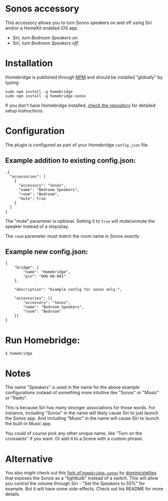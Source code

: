 # Sonos accessory

This accessory allows you to turn Sonos speakers on and off using Siri and/or a HomeKit enabled iOS app.

 * _Siri, turn Bedroom Speakers on._
 * _Siri, turn Bedroom Speakers off._

# Installation

Homebridge is published through [NPM](https://www.npmjs.com/package/homebridge) and should be installed "globally" by typing:

    sudo npm install -g homebridge
    sudo npm install -g homebridge-sonos

If you don't have Homebridge installed, [check the repository](https://github.com/nfarina/homebridge) for detailed setup instructions.

# Configuration

The plugin is configured as part of your Homebridge `config.json` file.

## Example addition to existing config.json:

    ,{
      "accessories": [
        {
          "accessory": "Sonos",
          "name": "Bedroom Speakers",
          "room": "Bedroom",
          "mute": true
        }
      ]
    }

The "mute" parameter is optional. Setting it to `true` will mute/unmute the speaker instead of a stop/play.

The `room` parameter must match the room name in Sonos *exactly*.

## Example new config.json:

    {
    	"bridge": {
    		"name": "Homebridge",
    		"pin": "000-00-001"
    	},

    	"description": "Example config for sonos only.",

    	"accessories": [{
    		"accessory": "Sonos",
    		"name": "Bedroom Speakers",
    		"room": "Bedroom"
    	}]
    }

# Run Homebridge:

    $ homebridge

# Notes

The name "Speakers" is used in the name for the above example configurations instead of something more intuitive like "Sonos" or "Music" or "Radio".

This is because Siri has many stronger associations for those words. For instance, including "Sonos" in the name will likely cause Siri to just launch the Sonos app. And including "Music" in the name will cause Siri to launch the built-in Music app.

You could of course pick any other unique name, like "Turn on the croissants" if you want. Or add it to a Scene with a custom phrase.

# Alternative

You also might check out this [fork of `homebridge-sonos`](https://github.com/dominicstelljes/homebridge-sonos) by [dominicstelljes](https://github.com/dominicstelljes) that exposes the Sonos as a "lightbulb" instead of a switch. This will allow you control the volume through Siri - "Set the Speakers to 50%" for example. But it will have some side-effects. Check out his README for more details.

